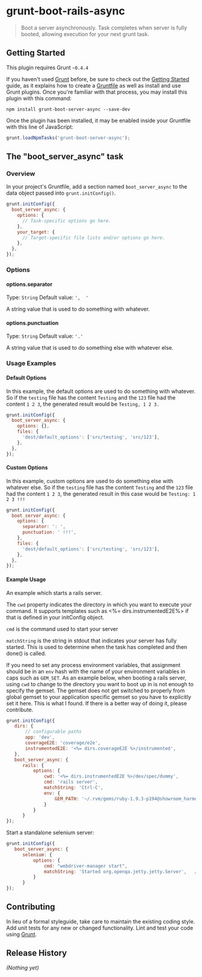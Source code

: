 grunt-boot-rails-async
======================

> Boot a server asynchronously. Task completes when server is fully booted, allowing execution for your next grunt task.

## Getting Started
This plugin requires Grunt `~0.4.4`

If you haven't used [Grunt](http://gruntjs.com/) before, be sure to check out the [Getting Started](http://gruntjs.com/getting-started) guide, as it explains how to create a [Gruntfile](http://gruntjs.com/sample-gruntfile) as well as install and use Grunt plugins. Once you're familiar with that process, you may install this plugin with this command:

```shell
npm install grunt-boot-server-async --save-dev
```

Once the plugin has been installed, it may be enabled inside your Gruntfile with this line of JavaScript:

```js
grunt.loadNpmTasks('grunt-boot-server-async');
```

## The "boot_server_async" task

### Overview
In your project's Gruntfile, add a section named `boot_server_async` to the data object passed into `grunt.initConfig()`.

```js
grunt.initConfig({
  boot_server_async: {
    options: {
      // Task-specific options go here.
    },
    your_target: {
      // Target-specific file lists and/or options go here.
    },
  },
});
```

### Options

#### options.separator
Type: `String`
Default value: `',  '`

A string value that is used to do something with whatever.

#### options.punctuation
Type: `String`
Default value: `'.'`

A string value that is used to do something else with whatever else.

### Usage Examples

#### Default Options
In this example, the default options are used to do something with whatever. So if the `testing` file has the content `Testing` and the `123` file had the content `1 2 3`, the generated result would be `Testing, 1 2 3.`

```js
grunt.initConfig({
  boot_server_async: {
    options: {},
    files: {
      'dest/default_options': ['src/testing', 'src/123'],
    },
  },
});
```

#### Custom Options
In this example, custom options are used to do something else with whatever else. So if the `testing` file has the content `Testing` and the `123` file had the content `1 2 3`, the generated result in this case would be `Testing: 1 2 3 !!!`

```js
grunt.initConfig({
  boot_server_async: {
    options: {
      separator: ': ',
      punctuation: ' !!!',
    },
    files: {
      'dest/default_options': ['src/testing', 'src/123'],
    },
  },
});
```


#### Example Usage
An example which starts a rails server.

The `cwd` property indicates the directory in which you want to execute your command. It supports templates such as
<%= dirs.instrumentedE2E%> if that is defined in your initConfig object.

`cmd` is the command used to start your server

`matchString` is the string in stdout that indicates your server has fully started. This is used to determine when the
task has completed and then done() is called.

If you need to set any process environment variables, that assignment should be in an `env` hash with the name of your
environment variables in caps such as `GEM_SET`. As an example below, when booting a rails server, using `cwd` to change
to the directory you want to boot up in is not enough to specify the gemset. The gemset does not get switched to properly
from global gemset to your application specific gemset so you have to explicitly set it here. This is what I found.
If there is a better way of doing it, please contribute.

```js
grunt.initConfig({
   dirs: {
       // configurable paths
       app: 'dev',
       coverageE2E: 'coverage/e2e',
       instrumentedE2E: '<%= dirs.coverageE2E %>/instrumented',
   },
   boot_server_async: {
      rails: {
          options: {
              cwd: '<%= dirs.instrumentedE2E %>/dev/spec/dummy',
              cmd: 'rails server',
              matchString: 'Ctrl-C',
              env: {
                  GEM_PATH: '~/.rvm/gems/ruby-1.9.3-p194@showroom_harmony_cms:~/.rvm/gems/ruby-1.9.3-p194@global'
              }
          }
      }
});
```

Start a standalone selenium server:

```js
grunt.initConfig({
   boot_server_async: {
      selenium: {
          options: {
              cmd: "webdriver-manager start",
              matchString: 'Started org.openqa.jetty.jetty.Server',   //the string to look for which signals server has successfully booted
          }
      }
});
```


## Contributing
In lieu of a formal styleguide, take care to maintain the existing coding style. Add unit tests for any new or changed functionality. Lint and test your code using [Grunt](http://gruntjs.com/).

## Release History
_(Nothing yet)_

